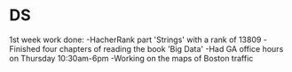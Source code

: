 # DS
1st week work done:
-HacherRank part 'Strings' with a rank of 13809
-Finished four chapters of reading the book 'Big Data'
-Had GA office hours on Thursday 10:30am-6pm
-Working on the maps of Boston traffic
